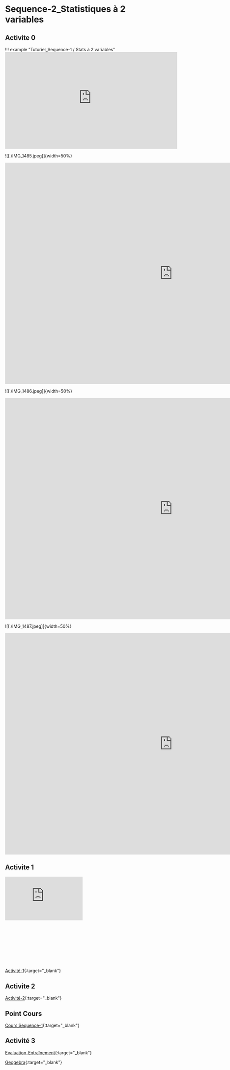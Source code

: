 

# Sequence-2_Statistiques à 2 variables

## Activite 0

!!! example "Tutoriel_Sequence-1 / Stats à 2 variables"
    <iframe title="trim.1E650B79-70B1-4E83-BE68-058D2BC7AA38" width="560" height="315" src="https://tube-sciences-technologies.apps.education.fr/videos/embed/99659093-45ed-4cf0-b5f7-6113bd535fd4" frameborder="0" allowfullscreen="" sandbox="allow-same-origin allow-scripts allow-popups"></iframe>

![[./IMG_1485.jpeg]]{width=50%}

<iframe src="https://app.Lumi.education/api/v1/run/6bmhg3/embed" width="1088" height="720" frameborder="0" allowfullscreen="allowfullscreen" allow="geolocation *; microphone *; camera *; midi *; encrypted-media *"></iframe><script src="https://app.Lumi.education/api/v1/h5p/core/js/h5p-resizer.js" charset="UTF-8"></script>

![[./IMG_1486.jpeg]]{width=50%}

<iframe src="https://app.Lumi.education/api/v1/run/LPupsP/embed" width="1088" height="720" frameborder="0" allowfullscreen="allowfullscreen" allow="geolocation *; microphone *; camera *; midi *; encrypted-media *"></iframe><script src="https://app.Lumi.education/api/v1/h5p/core/js/h5p-resizer.js" charset="UTF-8"></script>

![[./IMG_1487.jpeg]]{width=50%}

<iframe src="https://app.Lumi.education/api/v1/run/YahPeS/embed" width="1088" height="720" frameborder="0" allowfullscreen="allowfullscreen" allow="geolocation *; microphone *; camera *; midi *; encrypted-media *"></iframe><script src="https://app.Lumi.education/api/v1/h5p/core/js/h5p-resizer.js" charset="UTF-8"></script>

## Activite 1

<div style="position:relative;padding-bottom:56.25%;height:0;overflow:hidden;"> <iframe style="width:50%;height:50%;position:absolute;left:0px;top:0px;overflow:hidden" frameborder="0" type="text/html" src="https://www.dailymotion.com/embed/video/x82nr33?autoplay=1" width="100%" height="100%" allowfullscreen title="Dailymotion Video Player" allow="autoplay"> </iframe> </div>

[Activité-1](./1_Seq1_Act1.pdf){:target="_blank"}






## Activite 2

[Activité-2](./1_Seq1_Act2.pdf){:target="_blank"}



## Point Cours

[Cours Sequence-1](./1_Seq1_Co.pdf){:target="_blank"}



## Activité 3

[Evaluation-Entraînement](./1_Seq1_EvaluationFormative.pdf){:target="_blank"}

[Geogebra](./geogebra-export.html){:target="_blank"}

<!--

## Activite 4

[Activité-4](./1_Seq1_Act4.pdf){:target="_blank"}

-->


<!--

## AP 1

[AP_1](./1_Seq1_AP1.pdf){:target="_blank"}

-->

